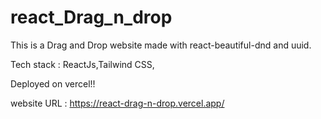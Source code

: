 # react_Drag_n_drop

This is a Drag and Drop website made with react-beautiful-dnd and uuid. 

Tech stack : ReactJs,Tailwind CSS,

Deployed on vercel!!

website URL  : https://react-drag-n-drop.vercel.app/
